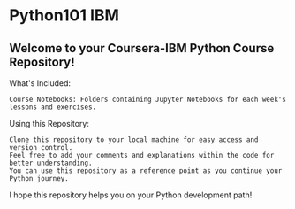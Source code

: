 # Python101 IBM 

## Welcome to your Coursera-IBM Python Course Repository!

What's Included:

    Course Notebooks: Folders containing Jupyter Notebooks for each week's lessons and exercises.

Using this Repository:

    Clone this repository to your local machine for easy access and version control.
    Feel free to add your comments and explanations within the code for better understanding.
    You can use this repository as a reference point as you continue your Python journey.

I hope this repository helps you on your Python development path!
